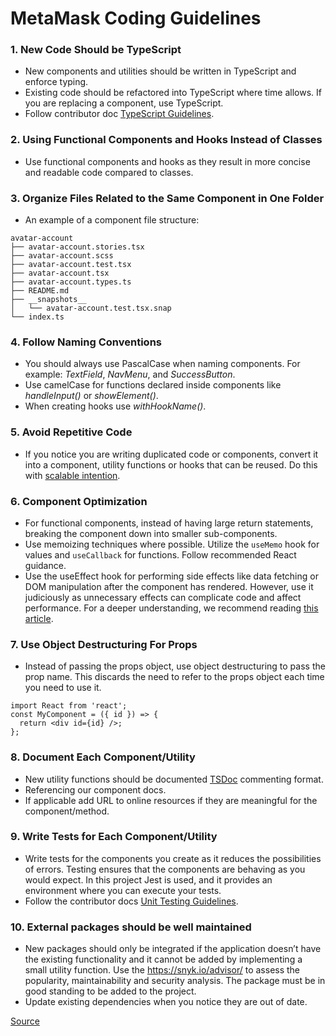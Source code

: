# MetaMask Coding Guidelines

### 1. New Code Should be TypeScript
- New components and utilities should be written in TypeScript and enforce typing.
- Existing code should be refactored into TypeScript where time allows. If you are replacing a component, use TypeScript.
- Follow contributor doc [TypeScript Guidelines](https://github.com/MetaMask/contributor-docs/blob/main/docs/typescript.md).

### 2. Using Functional Components and Hooks Instead of Classes
- Use functional components and hooks as they result in more concise and readable code compared to classes.

### 3. Organize Files Related to the Same Component in One Folder
- An example of a component file structure:

```.tsx
avatar-account
├── avatar-account.stories.tsx
├── avatar-account.scss
├── avatar-account.test.tsx
├── avatar-account.tsx
├── avatar-account.types.ts
├── README.md
├── __snapshots__
│   └── avatar-account.test.tsx.snap
└── index.ts
```

### 4. Follow Naming Conventions
- You should always use PascalCase when naming components. For example: *TextField*, *NavMenu*, and *SuccessButton*.
- Use camelCase for functions declared inside components like *handleInput()* or *showElement()*.
- When creating hooks use *withHookName()*.

### 5. Avoid Repetitive Code
- If you notice you are writing duplicated code or components, convert it into a component, utility functions or hooks that can be reused. Do this with [scalable intention](https://sandimetz.com/blog/2016/1/20/the-wrong-abstraction).

### 6. Component Optimization
- For functional components, instead of having large return statements, breaking the component down into smaller sub-components.
- Use memoizing techniques where possible. Utilize the `useMemo` hook for values and `useCallback` for functions. Follow recommended React guidance.
- Use the useEffect hook for performing side effects like data fetching or DOM manipulation after the component has rendered. However, use it judiciously as unnecessary effects can complicate code and affect performance. For a deeper understanding, we recommend reading [this article](https://react.dev/learn/you-might-not-need-an-effect).

### 7. Use Object Destructuring For Props
- Instead of passing the props object, use object destructuring to pass the prop name. This discards the need to refer to the props object each time you need to use it.

```tsx
import React from 'react';
const MyComponent = ({ id }) => {
  return <div id={id} />;
};

```

### 8. Document Each Component/Utility
- New utility functions should be documented [TSDoc](https://tsdoc.org) commenting format.
- Referencing our component docs.
- If applicable add URL to online resources if they are meaningful for the component/method.

### 9. Write Tests for Each Component/Utility
- Write tests for the components you create as it reduces the possibilities of errors. Testing ensures that the components are behaving as you would expect. In this project Jest is used, and it provides an environment where you can execute your tests.
- Follow the contributor docs [Unit Testing Guidelines](https://github.com/MetaMask/contributor-docs/blob/main/docs/unit-testing.md).

### 10. External packages should be well maintained
- New packages should only be integrated if the application doesn’t have the existing functionality and it cannot be added by implementing a small utility function. Use the https://snyk.io/advisor/ to assess the popularity, maintainability and security analysis. The package must be in good standing to be added to the project.
- Update existing dependencies when you notice they are out of date.

[Source](https://www.makeuseof.com/must-follow-react-practices/)

